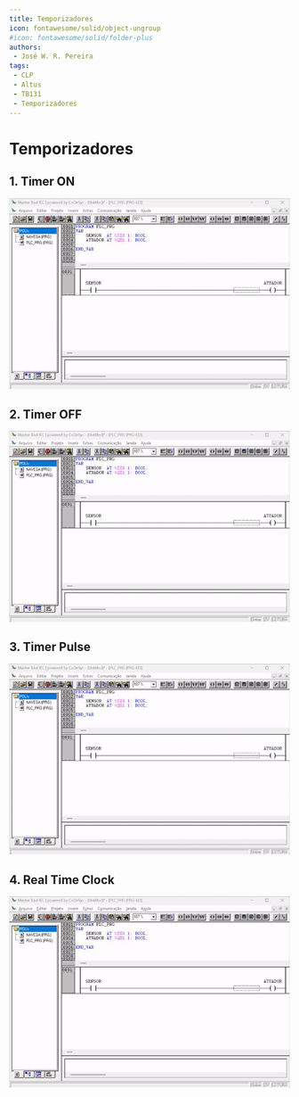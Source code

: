 ```yaml
---
title: Temporizadores
icon: fontawesome/solid/object-ungroup
#icon: fontawesome/solid/folder-plus
authors:
 - José W. R. Pereira
tags:
 - CLP
 - Altus
 - TB131
 - Temporizadores
---
```


# Temporizadores

## 1. Timer ON

![TON](./gif/h1-3_1-TON.gif)

## 2. Timer OFF

![TOF](./gif/h1-3_2-TOF.gif)

## 3. Timer Pulse

![TP](./gif/h1-3_3-TP.gif)

## 4. Real Time Clock

![RTC](./gif/h1-3_4-RTC.gif)
